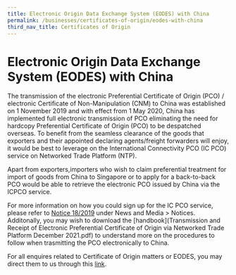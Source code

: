 ```yaml
---
title: Electronic Origin Data Exchange System (EODES) with China
permalink: /businesses/certificates-of-origin/eodes-with-china
third_nav_title: Certificates of Origin
---
```

# Electronic Origin Data Exchange System (EODES) with China

The transmission of the electronic Preferential Certificate of Origin (PCO) / electronic Certificate of Non-Manipulation (CNM) to China was established on 1 November 2019 and with effect from 1 May 2020, China has implemented full electronic transmission of PCO eliminating the need for hardcopy Preferential Certificate of Origin (PCO) to be despatched overseas. To benefit from the seamless clearance of the goods that exporters and their appointed declaring agents/freight forwarders will enjoy, it would be best to leverage on the International Connectivity PCO (IC PCO) service on Networked Trade Platform (NTP). 

Apart from exporters,importers who wish to claim preferential treatment for import of goods from China to Singapore or to apply for a back-to-back PCO would be able to retrieve the electronic PCO issued by China via the ICPCO service. 

For more information on how you could sign up for the IC PCO service, please refer to [Notice 18/2019](/news-and-media/notices/2019-10-15-N.pdf) under News and Media > Notices. Additonally, you may wish to download the [handbook](Transmission and Receipt of Electronic Preferential Certificate of Origin via Networked Trade Platform December 2021.pdf) to understand more on the procedures to follow when trasmitting the PCO electronically to China. 

For all enquires related to Certificate of Origin matters or EODES, you may direct them to us through this [link](https://form.gov.sg/#!/5e7025bbbce24a0011937cbd).